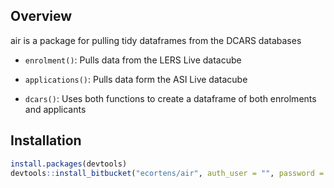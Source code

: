 Overview
---------

air is a package for pulling tidy dataframes from the DCARS databases

- `enrolment()`: Pulls data from the LERS Live datacube

- `applications()`: Pulls data form the ASI Live datacube

- `dcars()`: Uses both functions to create a dataframe of both enrolments and applicants


Installation
------------
``` R
install.packages(devtools)
devtools::install_bitbucket("ecortens/air", auth_user = "", password = "")
```
